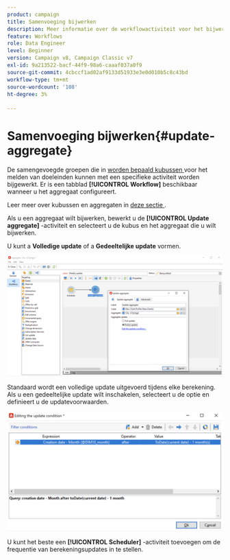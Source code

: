 ```yaml
---
product: campaign
title: Samenvoeging bijwerken
description: Meer informatie over de workflowactiviteit voor het bijwerken van aggregaten
feature: Workflows
role: Data Engineer
level: Beginner
version: Campaign v8, Campaign Classic v7
exl-id: 9a213522-bacf-44f9-98a6-caaaf037a0f9
source-git-commit: 4cbccf1ad02af9133d51933e3e0d010b5c8c43bd
workflow-type: tm+mt
source-wordcount: '108'
ht-degree: 3%

---
```


# Samenvoeging bijwerken{#update-aggregate}

De samengevoegde groepen die in [ worden bepaald kubussen ](../../v8/reporting/gs-cubes.md) voor het melden van doeleinden kunnen met een specifieke activiteit worden bijgewerkt. Er is een tabblad **[!UICONTROL Workflow]** beschikbaar wanneer u het aggregaat configureert.

Leer meer over kubussen en aggregaten in [ deze sectie ](../../v8/reporting/customize-cubes.md#calculate-and-use-aggregates).

Als u een aggregaat wilt bijwerken, bewerkt u de **[!UICONTROL Update aggregate]** -activiteit en selecteert u de kubus en het aggregaat die u wilt bijwerken.

U kunt a **Volledige update** of a **Gedeeltelijke update** vormen.

![](assets/update-aggregate-details.png)

Standaard wordt een volledige update uitgevoerd tijdens elke berekening. Als u een gedeeltelijke update wilt inschakelen, selecteert u de optie en definieert u de updatevoorwaarden.

![](assets/update-aggregate-partial.png)

U kunt het beste een **[!UICONTROL Scheduler]** -activiteit toevoegen om de frequentie van berekeningsupdates in te stellen.
